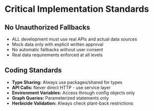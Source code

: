 # Critical Implementation Standards

## No Unauthorized Fallbacks
- ALL development must use real APIs and actual data sources
- Mock data only with explicit written approval
- No automatic fallbacks without user consent
- Real data requirements enforced at all levels

## Coding Standards
- **Type Sharing:** Always use packages/shared for types
- **API Calls:** Never direct HTTP - use service layer
- **Environment Variables:** Access through config objects only
- **Graph Queries:** Parameterized statements only
- **Herbicide Validation:** Always check plant-back restrictions
